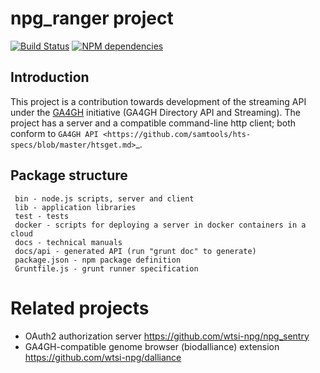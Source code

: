 # npg_ranger project

[![Build Status](https://travis-ci.org/wtsi-npg/npg_ranger.svg?branch=master)](https://travis-ci.org/wtsi-npg/npg_ranger)
[![NPM dependencies](https://david-dm.org/wtsi-npg/npg_ranger.svg)](https://david-dm.org/wtsi-npg/npg_ranger)

## Introduction

This project is a contribution towards development of the streaming API under the
[GA4GH](http://ga4gh.org) initiative (GA4GH Directory API and Streaming). The project has
a server and a compatible command-line http client; both conform to `GA4GH API
<https://github.com/samtools/hts-specs/blob/master/htsget.md>`_.

## Package structure

```
 bin - node.js scripts, server and client
 lib - application libraries
 test - tests
 docker - scripts for deploying a server in docker containers in a cloud 
 docs - technical manuals
 docs/api - generated API (run "grunt doc" to generate)
 package.json - npm package definition
 Gruntfile.js - grunt runner specification
```

# Related projects

 - OAuth2 authorization server https://github.com/wtsi-npg/npg_sentry
 - GA4GH-compatible genome browser (biodalliance) extension https://github.com/wtsi-npg/dalliance